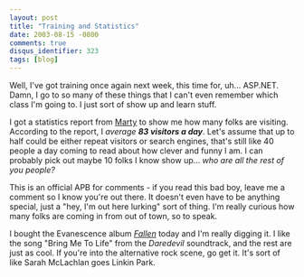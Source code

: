 ```yaml
---
layout: post
title: "Training and Statistics"
date: 2003-08-15 -0800
comments: true
disqus_identifier: 323
tags: [blog]
---
```

Well, I've got training once again next week, this time for, uh...
ASP.NET. Damn, I go to so many of these things that I can't even
remember which class I'm going to. I just sort of show up and learn
stuff.

 I got a statistics report from [Marty](http://www.mildperil.net) to
show me how many folks are visiting. According to the report, I *average
**83 visitors a day***. Let's assume that up to half could be either
repeat visitors or search engines, that's still like 40 people a day
coming to read about how clever and funny I am. I can probably pick out
maybe 10 folks I know show up... *who are all the rest of you people?*

 This is an official APB for comments - if you read this bad boy, leave
me a comment so I know you're out there. It doesn't even have to be
anything special, just a "hey, I'm out here lurking" sort of thing. I'm
really curious how many folks are coming in from out of town, so to
speak.

 I bought the Evanescence album
[*Fallen*](http://www.amazon.com/exec/obidos/ASIN/B000089RVX/mhsvortex)
today and I'm really digging it. I like the song "Bring Me To Life" from
the *Daredevil* soundtrack, and the rest are just as cool. If you're
into the alternative rock scene, go get it. It's sort of like Sarah
McLachlan goes Linkin Park.
